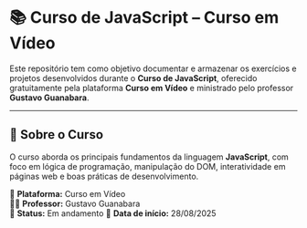 # 📚 Curso de JavaScript – Curso em Vídeo

Este repositório tem como objetivo documentar e armazenar os exercícios e projetos desenvolvidos durante o **Curso de JavaScript**, oferecido gratuitamente pela plataforma **Curso em Vídeo** e ministrado pelo professor **Gustavo Guanabara**.

---

## 🧠 Sobre o Curso

O curso aborda os principais fundamentos da linguagem **JavaScript**, com foco em lógica de programação, manipulação do DOM, interatividade em páginas web e boas práticas de desenvolvimento.  

📍 **Plataforma:** Curso em Vídeo  
👨‍🏫 **Professor:** Gustavo Guanabara  
🎯 **Status:** Em andamento 
📅 **Data de início:** 28/08/2025
